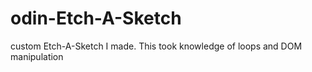 # odin-Etch-A-Sketch

custom Etch-A-Sketch I made. This took knowledge of loops and DOM manipulation